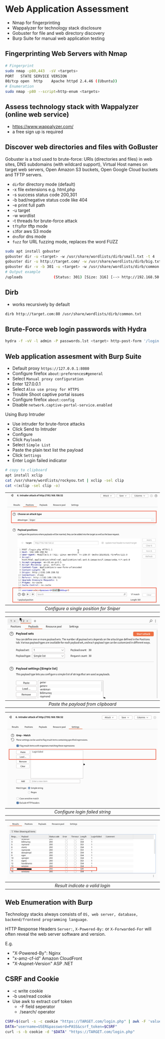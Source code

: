 # Web Application Assessment

* Nmap for fingerprinting
* Wappalyzer for technology stack disclosure
* Gobuster for file and web directory discovery
* Burp Suite for manual web application testing

## Fingerprinting Web Servers with Nmap

```bash
# Fingerprint
sudo nmap -p80,443  -sV <targets>
PORT   STATE SERVICE VERSION
80/tcp open  http    Apache httpd 2.4.46 ((Ubuntu))
# Enumeration
sudo nmap -p80 --script=http-enum <targets>
```

## Assess technology stack with Wappalyzer (online web service)

* https://www.wappalyzer.com/
* a free sign up is required

## Discover web directories and files with GoBuster

Gobuster is a tool used to brute-force: URIs (directories and files) in web sites, DNS subdomains (with wildcard support), Virtual Host names on target web servers, Open Amazon S3 buckets, Open Google Cloud buckets and TFTP servers.

* `dir`for directory mode (default)
* -x file extensions e.g. html,php
* -s success status code 200,301
* -b bad/negative status code like 404
* -e print full path
* -u target
* -w wordlist
* -t threads for brute-force attack
* `tftp`for tftp mode
* `s3`for aws S3 mode
* `dns`for dns mode
* `fuzz` for URL fuzzing mode, replaces the word FUZZ

```bash
sudo apt install gobuster
gobuster dir -u <target> -w /usr/share/wordlists/dirb/small.txt -t 4
gobuster dir -u http://target.com/ -w /usr/share/wordlists/dirb/big.txt -t 4 -x html,htm
gobuster dir -v -b 301 -u <target> -w /usr/share/wordlists/dirb/common.txt -t 4
# Output example
/uploads              (Status: 301) [Size: 316] [--> http://192.168.50.20/uploads/
```

## Dirb

* works recursively by default

```bash
dirb http://target.com:80 /usr/share/wordlists/dirb/common.txt
```

## Brute-Force web login passwords with Hydra

```bash
hydra -f -vV -l admin -P passwords.lst <target> http-post-form '/login.php:username=^USER^&password=^PASS^&debug=0:F=Login Failed!'
```

## Web application assesment with Burp Suite

* Default proxy `https://127.0.0.1:8080`
* Configure firefox `about:preferences#general`
* Select `Manual proxy configuration`
* Enter 127.0.0.1
* Select `Also use proxy for HTTPS`
* Trouble Shoot captive portal issues
* Configure firefox `about:config`
* Disable `network.captive-portal-service.enabled`

Using Burp Intruder

* Use intruder for brute-force attacks
* Click Send to Intruder
* Configure
* Click `Payloads`
* Select `Simple List`
* Paste the plain text list the payload
* Click `Settings`
* Enter Login failed indicator

```bash
# copy to clipboard
apt install xclip
cat /usr/share/wordlists/rockyou.txt | xclip -sel clip
cat <(xclip -sel clip -o)
```

| ![empty](./img/intruder-position.png) |
| :---: |
| *Configure a single position for Sniper* |

| ![empty](./img/intruder-payload.png) |
| :---: |
| *Paste the payload from clipboard* |

| ![empty](/img/intruder-settings.png) |
| :---: |
| *Configure login failed string* |

| ![empty](/img/intruder-results.png) |
| :---: |
| *Result indicate a valid login* |

## Web Enumeration with Burp

Technology stacks always consists of `OS, web server, database, backend/frontend programming language`. 

HTTP Response Headers `Server:`, `X-Powered-By:` or `X-Forwarded-For` will often reveal the web server software and version.

E.g.
* "X-Powered-By": Nginx
* "x-amz-cf-id" Amazon CloudFront
* "X-Aspnet-Version" ASP .NET

## CSRF and Cookie

* -c write cookie
* -b use/read cookie
* Use awk to extract csrf token
  * -F field seperator
  * /search/ operator

```bash
CSRF=$(curl -s -c cookie "https://TARGET.com/login.php" | awk -F 'value=' '/csrf_token/ {print $2}' | cut -d\" -f2)
DATA="username=USER&password=PASS&csrf_token=$CSRF"
curl -s -b cookie -d "$DATA" "https://TARGET.com/login.php"
```
